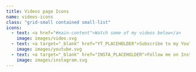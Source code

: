 ```yaml
---
title: Videos page Icons
name: videos-icons
class: "grid-small contained small-list"
icons:
  - text: <a href="#main-content">Watch some of my videos below</a>
    image: images/video.svg
  - text: <a target="_blank" href="YT_PLACEHOLDER">Subscribe to my YouTube channel</a>
    image: images/youtube.svg
  - text: <a target="_blank" href="INSTA_PLACEHOLDER">Follow me on Instagram</a>
    image: images/instagram.svg
---
```

